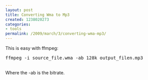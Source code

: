 ```yaml
---
layout: post
title: Converting Wma to Mp3
created: 1238020273
categories:
- tools
permalink: /2009/march/3/converting-wma-mp3/
---
```

<p>This is easy with ffmpeg:</p>
<pre>
ffmpeg -i source_file.wma -ab 128k output_filen.mp3

</pre>
<p>Where the -ab is the bitrate.</p>
